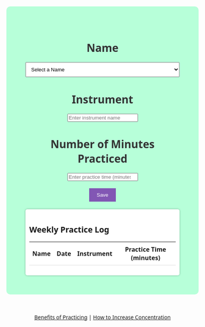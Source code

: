 <!-- put your HTML code in this cell, Make sure to press the Run button to see your results below -->

<!-- put your HTML code in this cell, Make sure to press the Run button to see your results below -->
<!-- put your HTML code in this cell, Make sure to press the Run button to see your results below -->
<html lang="en">
<head>
 <meta charset="UTF-8">
    <meta name="viewport" content="width=device-width, initial-scale=1.0">
    <title>Daily Instrument Practice Tracker</title>
    <style>
        body {
            background-image: url({{site.baseurl}}/images/celloplaying.gif);;
            background-size: contain;
            background-repeat: no-repeat;
            background-attachment: fixed;
            font-family: 'Segoe UI', sans-serif;
        }
        .container {
            text-align: center;
            padding: 50px;
            background-color: rgb(183, 255, 217);
            border-radius: 10px;
            margin: 50px auto;
            max-width: 600px;
        }
        h1 {
            color: #333;
        }
        #study-time {
            font-size: 24px;
            padding: 10px;
            width: 100%;
            border: none;
            text-align: center;
        }
        #save-button {
            background-color: #8257B4;
            color: #fff;
            border: none;
            padding: 10px 20px;
            cursor: pointer;
        }
        /* Style for the weekly instrument practice log */
        #weekly-log {
            text-align: left;
            margin-top: 20px;
            padding: 10px;
            background-color: #fff;
            border-radius: 5px;
            box-shadow: 0px 0px 5px rgba(0, 0, 0, 0.3);
        }
        #weekly-log table {
            width: 100%;
            border-collapse: collapse;
        }
        #weekly-log th, #weekly-log td {
            padding: 8px;
            border-bottom: 1px solid #ddd;
        }
        .dropdown {
            display: inline-block;
            width: 100%;
        }
        .dropdown select {
            width: 100%;
            padding: 10px;
        }

</style>
</head>
<body>
    <div class="container">
        <h1>Name</h1>
        <div class="dropdown">
            <select id="name">
                <option value="">Select a Name</option>
                <!-- Populate dropdown options dynamically using JavaScript -->
            </select>
        </div>
        <h1>Instrument</h1>
        <input type="text" id="instrument" placeholder="Enter instrument name">
        <h1>Number of Minutes Practiced</h1>
        <input type="number" id="practice-time" placeholder="Enter practice time (minutes)">
        <br><br>
        <button id="save-button">Save</button>
        <!-- Weekly Practice Log Display -->
        <div id="weekly-log">
            <h2>Weekly Practice Log</h2>
            <table>
                <thead>
                    <tr>
                        <th>Name</th>
                        <th>Date</th>
                        <th>Instrument</th>
                        <th>Practice Time (minutes)</th>
                    </tr>
                </thead>
                <tbody>
                    <!-- Study log entries will be displayed here -->
                </tbody>
            </table>
        </div>
    </div>
    <!-- Relevant Links -->
    <div style="text-align: center; margin-top: 20px;">
        <a href="https://pianopower.org/16-benefits-of-playing-an-instrument/" target="_blank">Benefits of Practicing</a> |
        <a href="https://www.betterup.com/blog/15-ways-to-improve-your-focus-and-concentration-skills" target="_blank">How to Increase Concentration</a>
    </div>
<script>
    function populateNameDropdown() {
        // Make an API request to fetch user names
        // Replace this with your actual API endpoint
        fetch('http://127.0.0.1:8240/api/users/')
            .then(response => {
                if (!response.ok) {
                    throw new Error('Network response was not ok');
                }
                return response.json();
            })
            .then(data => {
                const nameDropdown = document.getElementById('name');
                data.forEach(user => {
                    const option = document.createElement('option');
                    option.value = user.id;
                    option.textContent = user.name;
                    nameDropdown.appendChild(option);
                });
            })
            .catch(error => {
                console.error('Error fetching user names:', error);
            });
    }
    populateNameDropdown()
   function updateTracking() {
    const selectedUserId = document.getElementById('name').value;
    const name = document.getElementById('name').options[document.getElementById('name').selectedIndex].text;
    const instrument = document.getElementById('instrument').value;
    const practiceTime = document.getElementById('practice-time').value;
    const currentDate = new Date().toLocaleDateString();
    if (practiceTime !== "" && name !== "" && instrument !== "") {
        fetch(`http://127.0.0.1:8240/api/users/${selectedUserId}`) //comment
            .then(response => {
                if (!response.ok) {
                    throw new Error('Network response was not ok');
                }
                return response.json();
            })
            .then(data => {
                // Combine old and new tracking data
                const originalTrackingData = Array.isArray(data.tracking) ? data.tracking : [];
                const newTrackingData = {
                    userName: name,
                    instrumentName: instrument,
                    practiceDate: currentDate,
                    practiceTime: practiceTime
                };
                const updatedTrackingData = [...originalTrackingData, newTrackingData];
                const data2 = {
                    "id": selectedUserId,
                    "name": name,
                    "uid": "life",
                    "dob": "10/12/13",
                    "age": "16",
                    "tracking": updatedTrackingData // Include updated tracking data
                };
                var jsonData = JSON.stringify(data2);
                fetch(`http://127.0.0.1:8240/api/users/${selectedUserId}`, {
                    method: 'PUT',
                    headers: {
                        'Content-Type': 'application/json'
                    },
                    body: jsonData
                }) //get method not working
                    .then(response => {
                        if (!response.ok) {
                            console.log('Network response was not ok');
                        }
                        return response.json();
                    })
                    .then(data => {
                        console.log('User tracking data updated:', data);
                    })
                    .catch(error => {
                        console.error('Error updating user tracking data:', error);
                    });
            })
            .catch(error => {
                console.error('Error fetching user data:', error);
            });
    } else {
        alert("Please enter a valid practice time, name, and instrument.");
    }
}
const url = "http://127.0.0.1:8240/api/users/"   
function displayWeeklyLog() {
    fetch(url) // Replace 'url' with the actual API endpoint
        .then(response => response.json())
        .then(data => {
            const tableBody = document.querySelector("#weekly-log table tbody");
            tableBody.innerHTML = ""; // Clear the existing table data
            data.forEach(user => {
                if (Array.isArray(user.tracking)) {
                    user.tracking.forEach(trackingItem => {
                        const tracking = parseTracking(trackingItem);
                        const row = tableBody.insertRow();
                        const nameCell = row.insertCell(0);
                        const dobCell = row.insertCell(1);
                        const practicedateCell = row.insertCell(2);
                        const instrumentCell = row.insertCell(3);
                        const practicetimeCell = row.insertCell(4);
                        nameCell.textContent = user.name;
                        dobCell.textContent = user.dob;
                        practicedateCell.textContent = tracking.practiceDate;
                        instrumentCell.textContent = tracking.instrumentName;
                        practicetimeCell.textContent = tracking.practiceTime;
                    });
                }
            });
        })
        .catch(error => {
            console.error('Error:', error);
            alert(error);
        });
}
function parseTracking(tracking) {
    try {
        return JSON.parse(tracking);
    } catch (e) {
        return tracking;
    }
}
        displayWeeklyLog();
document.addEventListener('DOMContentLoaded', function () {
    document.getElementById('save-button').addEventListener('click', function () {
        updateTracking();
    });
});
